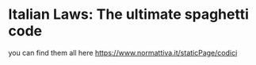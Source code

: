 # Italian Laws: The ultimate spaghetti code

you can find them all here
https://www.normattiva.it/staticPage/codici

